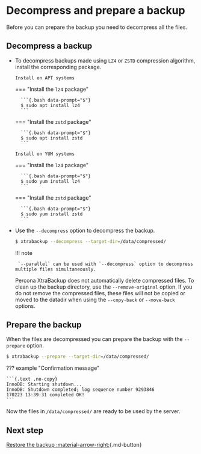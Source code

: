 # Decompress and prepare a backup

Before you can prepare the backup you need to decompress all the files.

## Decompress a backup

* To decompress backups made using `LZ4` or `ZSTD` compression algorithm, install the corresponding package.

    `Install on APT systems`

    === "Install the `lz4` package"

        ```{.bash data-prompt="$"}
        $ sudo apt install lz4
        ```

    === "Install the `zstd` package"

        ```{.bash data-prompt="$"}
        $ sudo apt install zstd
        ```

    `Install on YUM systems`
    
    === "Install the `lz4` package"

        ```{.bash data-prompt="$"}
        $ sudo yum install lz4
        ```

    === "Install the `zstd` package"

        ```{.bash data-prompt="$"}
        $ sudo yum install zstd
        ```

*  Use the `--decompress` option to decompress the backup.

    ```{.bash data-prompt="$"}
    $ xtrabackup --decompress --target-dir=/data/compressed/
    ```

    !!! note
   
        `--parallel` can be used with `--decompress` option to decompress multiple files simultaneously. 

    Percona XtraBackup does not automatically delete compressed files. To clean up the backup directory, use the `--remove-original` option. If you do not remove the compressed files, these files will not be copied or moved to the datadir when using the `--copy-back` or `--move-back` options.

## Prepare the backup

When the files are decompressed you can prepare the backup with the `--prepare` option.

```{.bash data-prompt="$"}
$ xtrabackup --prepare --target-dir=/data/compressed/
```

??? example "Confirmation message"

    ```{.text .no-copy}
    InnoDB: Starting shutdown...
    InnoDB: Shutdown completed; log sequence number 9293846
    170223 13:39:31 completed OK!
    ```

Now the files in `/data/compressed/` are ready to be used by the server.

## Next step

[Restore the backup :material-arrow-right:](restore-a-backup.md){.md-button}

